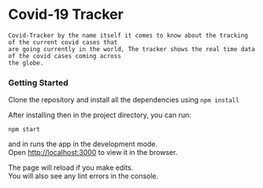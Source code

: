 # Covid-19 Tracker
    Covid-Tracker by the name itself it comes to know about the tracking of the current covid cases that 
    are going currently in the world, The tracker shows the real time data of the covid cases coming across 
    the globe. 

### Getting Started
Clone the repository and install all the dependencies using `npm install`

After installing then in the project directory, you can run:

`npm start`

and in runs the app in the development mode.\
Open [http://localhost:3000](http://localhost:3000) to view it in the browser.

The page will reload if you make edits.\
You will also see any lint errors in the console.
